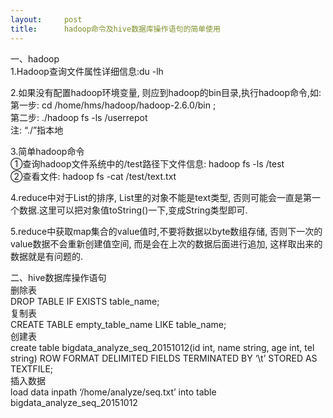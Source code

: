 ```yaml
---
layout:     post
title:      hadoop命令及hive数据库操作语句的简单使用
---
```

<div id="article_content" class="article_content clearfix csdn-tracking-statistics" data-pid="blog" data-mod="popu_307" data-dsm="post">
								            <div id="content_views" class="markdown_views prism-atom-one-dark">
							<!-- flowchart 箭头图标 勿删 -->
							<svg xmlns="http://www.w3.org/2000/svg" style="display: none;"><path stroke-linecap="round" d="M5,0 0,2.5 5,5z" id="raphael-marker-block" style="-webkit-tap-highlight-color: rgba(0, 0, 0, 0);"></path></svg>
							<p>一、hadoop <br>
1.Hadoop查询文件属性详细信息:du -lh </p>

<p>2.如果没有配置hadoop环境变量, 则应到hadoop的bin目录,执行hadoop命令,如: <br>
第一步: cd /home/hms/hadoop/hadoop-2.6.0/bin ; <br>
第二步: ./hadoop fs -ls /userrepot <br>
注: “./”指本地</p>

<p>3.简单hadoop命令 <br>
 ①查询hadoop文件系统中的/test路径下文件信息: hadoop fs -ls /test <br>
 ②查看文件: hadoop fs -cat /test/text.txt</p>

<p>4.reduce中对于List的排序, List里的对象不能是text类型, 否则可能会一直是第一个数据.这里可以把对象值toString()一下,变成String类型即可.</p>

<p>5.reduce中获取map集合的value值时,不要将数据以byte数组存储, 否则下一次的value数据不会重新创建值空间, 而是会在上次的数据后面进行追加, 这样取出来的数据就是有问题的.</p>

<p>二、hive数据库操作语句 <br>
删除表 <br>
    DROP TABLE IF EXISTS table_name; <br>
复制表 <br>
    CREATE TABLE empty_table_name LIKE table_name; <br>
创建表  <br>
    create table bigdata_analyze_seq_20151012(id int, name string, age int, tel string) ROW FORMAT DELIMITED FIELDS TERMINATED BY ‘\t’ STORED AS TEXTFILE; <br>
插入数据  <br>
    load data inpath ‘/home/analyze/seq.txt’ into table bigdata_analyze_seq_20151012</p>            </div>
						<link href="https://csdnimg.cn/release/phoenix/mdeditor/markdown_views-9e5741c4b9.css" rel="stylesheet">
                </div>